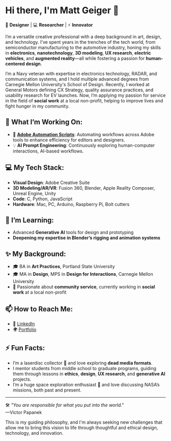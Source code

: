 # Hi there, I'm Matt Geiger 👋

🎨 **Designer** | 💻 **Researcher** | ⚡ **Innovator**

I’m a versatile creative professional with a deep background in art, design, and technology. I’ve spent years in the trenches of the tech world, from semiconductor manufacturing to the automotive industry, honing my skills in **electronics**, **nanotechnology**, **3D modeling**, **UX research**, **electric vehicles**, and **augmented reality**—all while fostering a passion for **human-centered design**.

I’m a Navy veteran with expertise in electronics technology, RADAR, and communication systems, and I hold multiple advanced degrees from Carnegie Mellon University's School of Design. Recently, I worked at General Motors defining CX Strategy, quality assurance practices, and usability research for EV launches. Now, I’m applying my passion for service in the field of **social work** at a local non-profit, helping to improve lives and fight hunger in my community.

## 🚀 What I’m Working On:
- 🔄 **[Adobe Automation Scripts](https://github.com/MattGeiger/Adobe-Scripts/)**: Automating workflows across Adobe tools to enhance efficiency for editors and designers.
- 💡 **AI Prompt Engineering**: Continuously exploring human-computer interactions, AI-based workflows.

## 💻 My Tech Stack:
- **Visual Design**: Adobe Creative Suite
- **3D Modeling/AR/VR**: Fusion 360, Blender, Apple Reality Composer, Unreal Engine, Unity
- **Code**: C, Python, JavaScript
- **Hardware**: Mac, PC, Arduino, Raspberry Pi, Bolt cutters

## 🌱 I’m Learning:
- Advanced **Generative AI** tools for design and prototyping
- **Deepening my expertise in Blender’s rigging and animation systems**

## ✨ My Background:
- 🎓 BA in **Art Practices**, Portland State University
- 🎓 MA in **Design**, MPS in **Design for Interactions**, Carnegie Mellon University
- 🤝 Passionate about **community service**, currently working in **social work** at a local non-profit

## 📫 How to Reach Me:
- 💼 [LinkedIn](https://www.linkedin.com/in/matt-geiger-ma-mps-01777015)
- 🌍 [Portfolio](https://geigertron.com)

## ⚡ Fun Facts:
- I’m a laserdisc collector 📀 and love exploring **dead media formats**.
- I mentor students from middle school to graduate programs, guiding them through lessons in **ethics**, **design**, **UX research**, and **generative AI** projects.
- I’m a huge space exploration enthusiast 🚀 and love discussing NASA’s missions, both past and present.

---

🛠 *"You are responsible for what you put into the world."*  
—Victor Papanek

This is my guiding philosophy, and I'm always seeking new challenges that allow me to bring this vision to life through thoughtful and ethical design, technology, and innovation.

